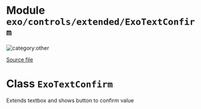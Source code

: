 # Module `exo/controls/extended/ExoTextConfirm`

![category:other](https://img.shields.io/badge/category-other-blue.svg?style=flat-square)



[Source file](..\..\src\exo\controls\extended\ExoTextConfirm.js)

# Class `ExoTextConfirm`

Extends textbox and shows button to confirm value
